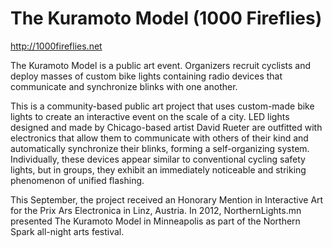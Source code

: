 The Kuramoto Model (1000 Fireflies)
==================================

http://1000fireflies.net

The Kuramoto Model is a public art event. Organizers recruit cyclists and deploy masses of custom bike lights containing radio devices that communicate and synchronize blinks with one another.

This is a community-based public art project that uses custom-made bike lights to create an interactive event on the scale of a city. LED lights designed and made by Chicago-based artist David Rueter are outfitted with electronics that allow them to communicate with others of their kind and automatically synchronize their blinks, forming a self-organizing system. Individually, these devices appear similar to conventional cycling safety lights, but in groups, they exhibit an immediately noticeable and striking phenomenon of unified flashing.

This September, the project received an Honorary Mention in Interactive Art for the Prix Ars Electronica in Linz, Austria. In 2012, NorthernLights.mn presented The Kuramoto Model in Minneapolis as part of the Northern Spark all-night arts festival. 
